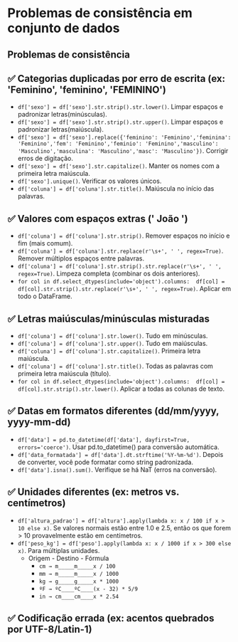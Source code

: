 # Problemas de consistência em conjunto de dados

## Problemas de consistência
## ✅ Categorias duplicadas por erro de escrita (ex: 'Feminino', 'feminino', 'FEMININO')
* ```df['sexo'] = df['sexo'].str.strip().str.lower()```. Limpar espaços e padronizar letras(minúsculas).
* ```df['sexo'] = df['sexo'].str.strip().str.upper()```. Limpar espaços e padronizar letras(maiúscula).
* ```df['sexo'] = df['sexo'].replace({'feminino': 'Feminino','feminina': 'Feminino','fem': 'Feminino','feminio': 'Feminino','masculino': 'Masculino','masculina': 'Masculino','masc': 'Masculino'})```. Corrigir erros de digitação.
* ```df['sexo'] = df['sexo'].str.capitalize()```. Manter os nomes com a primeira letra maiúscula.
* ```df['sexo'].unique()```.  Verificar os valores únicos.
* ```df['coluna'] = df['coluna'].str.title()```. Maiúscula no início das palavras.
## ✅ Valores com espaços extras (' João ')
* ```df['coluna'] = df['coluna'].str.strip()```. Remover espaços no início e fim (mais comum).
* ```df['coluna'] = df['coluna'].str.replace(r'\s+', ' ', regex=True)```. Remover múltiplos espaços entre palavras.
* ```df['coluna'] = df['coluna'].str.strip().str.replace(r'\s+', ' ', regex=True)```. Limpeza completa (combinar os dois anteriores).
* ```for col in df.select_dtypes(include='object').columns:  df[col] = df[col].str.strip().str.replace(r'\s+', ' ', regex=True)```. Aplicar em todo o DataFrame.
## ✅ Letras maiúsculas/minúsculas misturadas
* ```df['coluna'] = df['coluna'].str.lower()```. Tudo em minúsculas.
* ```df['coluna'] = df['coluna'].str.upper()```. Tudo em maiúsculas.
* ```df['coluna'] = df['coluna'].str.capitalize()```. Primeira letra maiúscula.
* ```df['coluna'] = df['coluna'].str.title()```. Todas as palavras com primeira letra maiúscula (título).
* ```for col in df.select_dtypes(include='object').columns:  df[col] = df[col].str.strip().str.lower()```. Aplicar a todas as colunas de texto.
## ✅ Datas em formatos diferentes (dd/mm/yyyy, yyyy-mm-dd)
* ```df['data'] = pd.to_datetime(df['data'], dayfirst=True, errors='coerce')```. Usar pd.to_datetime() para conversão automática.
* ```df['data_formatada'] = df['data'].dt.strftime('%Y-%m-%d')```. Depois de converter, você pode formatar como string padronizada.
* ```df['data'].isna().sum()```. Verifique se há NaT (erros na conversão).
## ✅ Unidades diferentes (ex: metros vs. centímetros)
* ```df['altura_padrao'] = df['altura'].apply(lambda x: x / 100 if x > 10 else x)```. Se valores normais estão entre 1.0 e 2.5, então os que forem > 10 provavelmente estão em centímetros.
* ```df['peso_kg'] = df['peso'].apply(lambda x: x / 1000 if x > 300 else x)```. Para múltiplas unidades.
  * Origem - Destino - Fórmula
    * ```cm → m_____m_____x / 100```
    * ```mm → m_____m_____x / 1000```
    * ```kg → g_____g_____x * 1000```
    * ```ºF → ºC____ºC____(x - 32) * 5/9```
    * ```in → cm____cm____x * 2.54```
## ✅ Codificação errada (ex: acentos quebrados por UTF-8/Latin-1)
